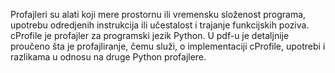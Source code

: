 Profajleri su alati koji mere prostornu ili vremensku složenost programa, upotrebu odredjenih
instrukcija ili učestalost i trajanje funkcijskih poziva. cProfile je profajler za programski jezik
Python. U pdf-u je detaljnije proučeno šta je profajliranje, čemu služi, o implementaciji
cProfile, upotrebi i razlikama u odnosu na druge Python profajlere.
